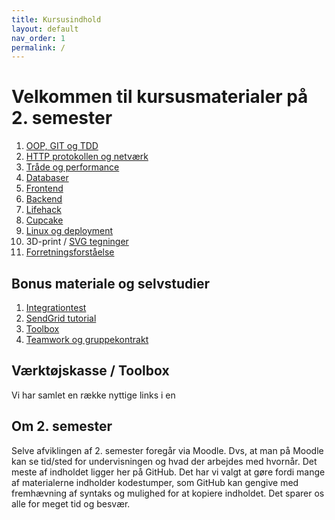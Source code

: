 ```yaml
---
title: Kursusindhold
layout: default
nav_order: 1
permalink: /
---
```


# Velkommen til kursusmaterialer på 2. semester

1. [OOP, GIT og TDD](./oop_git_tdd/README.md)
2. [HTTP protokollen og netværk](./http_network/README.md)
3. [Tråde og performance](./threads/Other/README.md)
4. [Databaser](./databases/README.md)
5. [Frontend](./webstack/frontend/README.md)
6. [Backend](./webstack/backend/README.md)
7. [Lifehack](./projects/lifehack/README.md)
8. [Cupcake](./projects/cupcake/README.md)
9. [Linux og deployment](./linux_and_deployment/README.md)
10. 3D-print / [SVG tegninger](./projects/carport/svg/README.md)
11. [Forretningsforståelse](./business/README.md)

## Bonus materiale og selvstudier

1. [Integrationtest](./projects/carport/integrationstest/README.md)
2. [SendGrid tutorial](./projects/carport/sendgrid/README.md)
3. [Toolbox](./toolbox/README.md)
4. [Teamwork og gruppekontrakt](./teamwork/gruppekontrakt.docx)

## Værktøjskasse / Toolbox

Vi har samlet en række nyttige links i en

## Om 2. semester

Selve afviklingen af 2. semester foregår via Moodle. Dvs, at man på Moodle kan se tid/sted for undervisningen og hvad der arbejdes med hvornår. Det meste af indholdet ligger her på GitHub. Det har vi valgt at gøre fordi mange af materialerne indholder kodestumper, som GitHub kan gengive med fremhævning af syntaks og mulighed for at kopiere indholdet. Det sparer os alle for meget tid og besvær.
